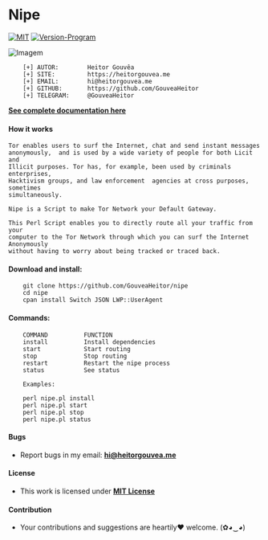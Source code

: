 # Nipe

[![MIT](https://img.shields.io/badge/license-MIT-blue.svg)](https://github.com/GouveaHeitor/nipe/blob/master/LICENSE.md)
[![Version-Program](https://img.shields.io/badge/version-1.0-blue.svg)](https://github.com/GouveaHeitor/nipe/releases)

![Imagem](https://i.imgur.com/1XjfHPb.png)

```
    [+] AUTOR:        Heitor Gouvêa
    [+] SITE:         https://heitorgouvea.me
    [+] EMAIL:        hi@heitorgouvea.me
    [+] GITHUB:       https://github.com/GouveaHeitor
    [+] TELEGRAM:     @GouveaHeitor
```

[**See complete documentation here**](https://heitorgouvea.me/nipe/)

#### How it works

    Tor enables users to surf the Internet, chat and send instant messages
    anonymously,  and is used by a wide variety of people for both Licit and
    Illicit purposes. Tor has, for example, been used by criminals enterprises,
    Hacktivism groups, and law enforcement  agencies at cross purposes, sometimes
    simultaneously.

    Nipe is a Script to make Tor Network your Default Gateway.

    This Perl Script enables you to directly route all your traffic from your
    computer to the Tor Network through which you can surf the Internet Anonymously
    without having to worry about being tracked or traced back.

#### Download and install:
```
    git clone https://github.com/GouveaHeitor/nipe
    cd nipe
    cpan install Switch JSON LWP::UserAgent
```

#### Commands:
```
    COMMAND          FUNCTION
    install          Install dependencies
    start            Start routing
    stop             Stop routing
    restart          Restart the nipe process
    status           See status

    Examples:

    perl nipe.pl install
    perl nipe.pl start
    perl nipe.pl stop
    perl nipe.pl status
```

#### Bugs

- Report bugs in my email: **hi@heitorgouvea.me**

#### License

- This work is licensed under [**MIT License**](https://github.com/GouveaHeitor/nipe/blob/master/LICENSE.md)

#### Contribution

- Your contributions and suggestions are heartily♥ welcome. (✿◕‿◕)
